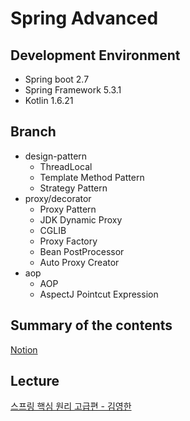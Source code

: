# Spring Advanced

## Development Environment

* Spring boot 2.7
* Spring Framework 5.3.1
* Kotlin 1.6.21

## Branch

- design-pattern
    - ThreadLocal
    - Template Method Pattern
    - Strategy Pattern
- proxy/decorator
    - Proxy Pattern
    - JDK Dynamic Proxy
    - CGLIB
    - Proxy Factory
    - Bean PostProcessor
    - Auto Proxy Creator
- aop
    - AOP
    - AspectJ Pointcut Expression

## Summary of the contents

[Notion](https://www.notion.so/joresserwe/641f10ea04e14023a4af4296f03a1640?v=b8c6cbe911474f8f8b4d4b9a9424cad4)

## Lecture

[스프링 핵심 원리 고급편 - 김영한](https://www.inflearn.com/course/%EC%8A%A4%ED%94%84%EB%A7%81-%ED%95%B5%EC%8B%AC-%EC%9B%90%EB%A6%AC-%EA%B3%A0%EA%B8%89%ED%8E%B8/dashboard)
